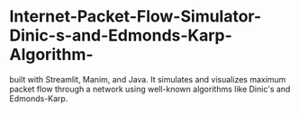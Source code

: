 # Internet-Packet-Flow-Simulator-Dinic-s-and-Edmonds-Karp-Algorithm-
built with Streamlit, Manim, and Java. It simulates and visualizes maximum packet flow through a network using well-known algorithms like Dinic's and Edmonds-Karp.
